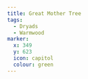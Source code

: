 ```yaml
---
title: Great Mother Tree
tags:
  - Dryads
  - Warmwood
marker:
  x: 349
  y: 623
  icon: capitol
  colour: green
---
```

